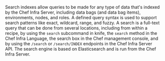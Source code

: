 Search indexes allow queries to be made for any type of data that's
indexed by the Chef Infra Server, including data bags (and data bag
items), environments, nodes, and roles. A defined query syntax is used
to support search patterns like exact, wildcard, range, and fuzzy. A
search is a full-text query that can be done from several locations,
including from within a recipe, by using the `search` subcommand in
knife, the `search` method in the Chef Infra Language, the search box in the Chef
management console, and by using the `/search` or `/search/INDEX`
endpoints in the Chef Infra Server API. The search engine is based on
Elasticsearch and is run from the Chef Infra Server.

